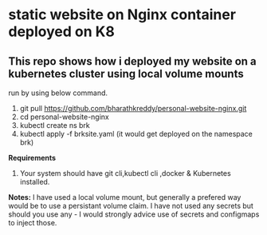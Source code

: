 # static website on Nginx container deployed on K8
## This repo shows how i deployed my website on a kubernetes cluster using local volume mounts 
run by using below command. 
1. git pull https://github.com/bharathkreddy/personal-website-nginx.git
2. cd personal-website-nginx
3. kubectl create ns brk
4. kubectl apply -f brksite.yaml (it would get deployed on the namespace brk)

**Requirements**
1. Your system should have git cli,kubectl cli ,docker & Kubernetes installed.

**Notes:**
I have used a local volume mount, but generally a prefered way would be to use a persistant volume claim. 
I have not used any secrets but should you use any - I would strongly advice use of secrets and configmaps to inject those.